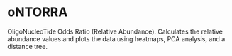 # oNTORRA
OligoNucleoTide Odds Ratio (Relative Abundance). Calculates the relative abundance values and plots the data using heatmaps, PCA analysis, and a distance tree.
